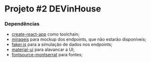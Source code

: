 # Projeto \#2 DEVinHouse

### Dependências
- [create-react-app](https://github.com/facebook/create-react-app) como toolchain;
- [miragejs](https://miragejs.com) para mockup dos endpoints, que não estarão disponíveis;
- [faker.js](https://github.com/Marak/Faker.js) para a simulação de dados nos endpoints;
- [material-ui](https://material-ui.com/) para alavancar a UI;
- [fontsource-montserrat](https://github.com/fontsource/fontsource/tree/master/packages/montserrat#readme) para fontes;